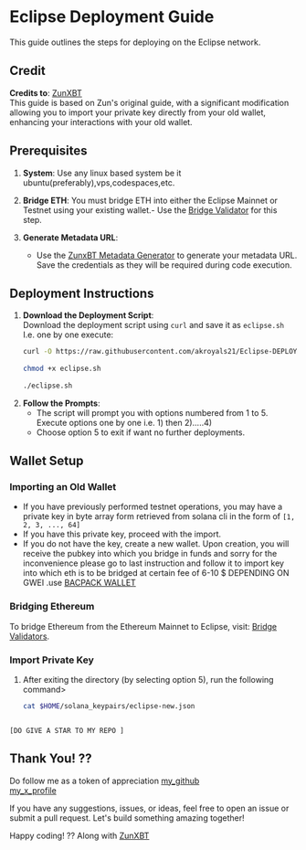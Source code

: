 # Eclipse Deployment Guide

This guide outlines the steps for deploying on the Eclipse network.

## Credit

**Credits to**: [ZunXBT](https://x.com/ZunXBT)  
This guide is based on Zun's original guide, with a significant modification allowing you to import your private key directly from your old wallet, enhancing your interactions with your old wallet.

## Prerequisites

1. **System**: Use any linux based system be it ubuntu(preferably),vps,codespaces,etc.

2. **Bridge ETH**: You must bridge ETH into either the Eclipse Mainnet or Testnet using your existing wallet.- Use the [Bridge Validator](https://bridge.validators.wtf/) for this step.

3. **Generate Metadata URL**:
   - Use the [ZunxBT Metadata Generator](https://zunxbt.github.io/Eclipse/) to generate your metadata URL. Save the credentials as they will be required during code execution.

## Deployment Instructions

1. **Download the Deployment Script**:  
   Download the deployment script using `curl` and save it as `eclipse.sh` I.e. one by one execute:
   ```bash
   curl -O https://raw.githubusercontent.com/akroyals21/Eclipse-DEPLOY/refs/heads/main/eclipse.sh
    
   chmod +x eclipse.sh
    
   ./eclipse.sh

2. **Follow the Prompts**:
   - The script will prompt you with options numbered from 1 to 5. Execute options one by one i.e. 1) then 2).....4)
   - Choose option 5 to exit if want no further deployments.
## Wallet Setup
### Importing an Old Wallet
- If you have previously performed testnet operations, you may have a private key in byte array form retrieved from solana cli in the form of
  `[1, 2, 3, ..., 64]`
- If you have this private key, proceed with the import.
- If you do not have the key, create a new wallet. Upon creation, you will receive the pubkey into which you bridge in funds and sorry for the inconvenience  please go to last instruction and follow it to import key into which eth is to be bridged at certain fee of 6-10 $ DEPENDING ON GWEI .use [BACPACK WALLET](https://chromewebstore.google.com/detail/backpack/aflkmfhebedbjioipglgcbcmnbpgliof)
### Bridging Ethereum
To bridge Ethereum from the Ethereum Mainnet to Eclipse, visit:
[Bridge Validators](https://bridge.validators.wtf/).
### Import Private Key
1. After exiting the directory (by selecting option 5), run the following command>
   ```bash
   cat $HOME/solana_keypairs/eclipse-new.json



`[DO GIVE A STAR TO MY REPO ]`

##  Thank You! ??

Do follow me as a token of appreciation
[my_github](https://github.com/akroyals21)  
[my_x_profile](https://x.com/mustanda2302)
 

If you have any suggestions, issues, or ideas, feel free to open an issue or submit a pull request. Let's build something amazing together!

Happy coding! ?? Along with [ZunXBT](https://github.com/zunxbt)

